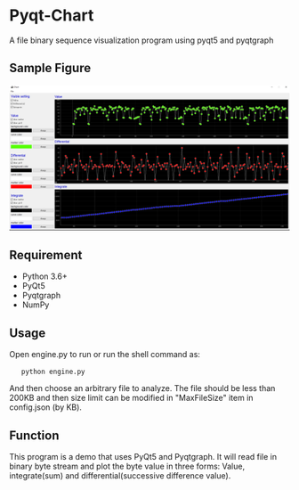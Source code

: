 # Pyqt-Chart
A file binary sequence visualization program using pyqt5 and pyqtgraph

## Sample Figure
![](https://github.com/Asichurter/Pyqt-Chart/blob/master/demo.PNG)

## Requirement
- Python 3.6+
- PyQt5
- Pyqtgraph
- NumPy

## Usage
Open engine.py to run or run the shell command as:
```shell
   python engine.py 
```

And then choose an arbitrary file to analyze. The file should be less than 200KB 
and then size limit can be modified in "MaxFileSize" item in config.json (by KB). 

## Function
This program is a demo that uses PyQt5 and Pyqtgraph. It will read file in binary 
byte stream and plot the byte value in three forms: Value, integrate(sum) and 
differential(successive difference value).